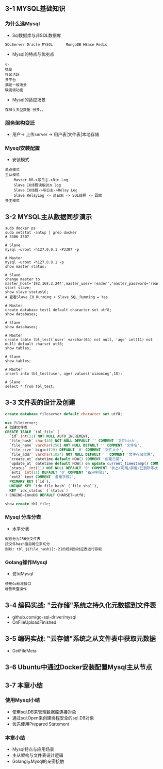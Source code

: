 ## 3-1 MYSQL基础知识
### 为什么选Mysql
- Sql数据库与非SQL数据库
```
SQLServer Oracle MYSQL      MongoDB HBase Redis 
```
- Mysql的特点与优劣点
```
小
稳定
社区活跃
多平台
满足一般场景
缺高级功能 
```
- Mysql的适应场景
```
存储关系型数据 很多。。
```
### 服务架构变迁
- 用户-> 上传server -> 用户表|文件表|本地存储

### Mysql安装配置
- 安装模式
```
单点模式
主从模式
    Master DB->写日志->Bin Log
    Slave IO线程读取Bin log 
    Slave IO线程->写日志->Relay Log
    Slave RelayLog -> 读日志 -> SQL线程 -> 回放
多主模式
```
## 3-2 MYSQL主从数据同步演示
```
sudo docker ps 
sudo netstat -antup | grep docker
# 3306 3307

# Slave
mysql -uroot -h127.0.0.1 -P3307 -p

# Master
mysql -uroot -h127.0.0.1 -p
show master status;

# Slave
change master to master_host='192.168.2.244',master_user='reader','master_password='reader',master_log_file='binlog.000002',master_log_pos=0;
start slave;
show slave status\G;
# 查看Slave_IO_Running + Slave_SQL_Running = Yes

# Master
create database test1 default character set utf8;
show databases;

# Slave
show databases;

# Master 
create table tbl_test(`user` varchar(64) not null, `age` int(11) not null) default charset utf8;
show tables;

# Slave
show tables;

# Master 
insert into tbl_test(user, age) values('xiaoming',18);

# Slave 
select * from tbl_test;
```
## 3-3 文件表的设计及创建
```sql
create database fileserver default character set utf8;

use fileserver;
# 创建文件表
CREATE TABLE `tbl_file` (
  `id` int(11) NOT NULL AUTO_INCREMENT,
  `file_hash` char(40) NOT NULL DEFAULT '' COMMENT '文件hash',
  `file_name` varchar(256) NOT NULL DEFAULT '' COMMENT '文件名',
  `file_size` bigint(20) DEFAULT '0' COMMENT '文件大小',
  `file_addr` varchar(1024) NOT NULL DEFAULT '' COMMENT '文件存储位置',
  `create_at` datetime default NOW() COMMENT '创建日期',
  `update_at` datetime default NOW() on update current_timestamp() COMMENT '更新日期',
  `status` int(11) NOT NULL DEFAULT '0' COMMENT '状态(可用/禁用/已删除等状态)',
  `ext1` int(11) DEFAULT '0' COMMENT '备用字段1',
  `ext2` text COMMENT '备用字段2',
  PRIMARY KEY (`id`),
  UNIQUE KEY `idx_file_hash` (`file_sha1`),
  KEY `idx_status` (`status`)
) ENGINE=InnoDB DEFAULT CHARSET=utf8;

show create tbl_file;
```

### Mysql 分库分表
- 水平分表
```
假设分为256张文件表
按文件hash值后两位来切分
则以: tbl_${file_hash}[:-2]的规则到对应表进行存取
```
### Golang操作Mysql
- 访问Mysql
```
使用Go标准接口
增删改查操作 
```
## 3-4 编码实战: "云存储"系统之持久化元数据到文件表
- github.com/go-sql-driver/mysql
- OnFileUploadFinished
## 3-5 编码实战: "云存储"系统之从文件表中获取元数据
- GetFileMeta

## 3-6 Ubuntu中通过Docker安装配置Mysql主从节点

## 3-7 本章小结
### 使用Mysql小结
- 使用sql.DB来管理数据库连接对象
- 通过sql.Open来创建协程安全的sql.DB对象
- 优先使用Prepared Statement

### 本章小结
- Mysql特点与应用场景
- 主从架构与文件表设计逻辑
- Golang与Mysql的亲密接触